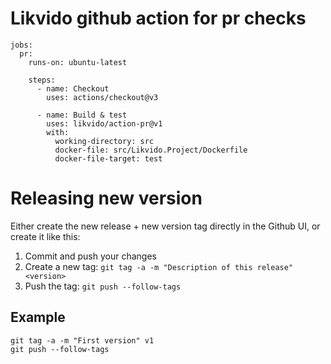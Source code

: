 # Likvido github action for pr checks

```
jobs:
  pr:
    runs-on: ubuntu-latest

    steps:
      - name: Checkout
        uses: actions/checkout@v3

      - name: Build & test
        uses: likvido/action-pr@v1
        with:
          working-directory: src
          docker-file: src/Likvido.Project/Dockerfile
          docker-file-target: test
```


# Releasing new version

Either create the new release + new version tag directly in the Github UI, or create it like this:

1. Commit and push your changes
2. Create a new tag: `git tag -a -m "Description of this release" <version>`
3. Push the tag: `git push --follow-tags`

## Example

```
git tag -a -m "First version" v1
git push --follow-tags
```
